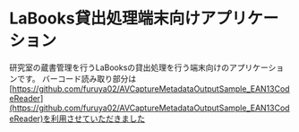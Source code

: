# LaBooks貸出処理端末向けアプリケーション
研究室の蔵書管理を行うLaBooksの貸出処理を行う端末向けのアプリケーションです。
バーコード読み取り部分は[https://github.com/furuya02/AVCaptureMetadataOutputSample_EAN13CodeReader](https://github.com/furuya02/AVCaptureMetadataOutputSample_EAN13CodeReader)を利用させていただきました
